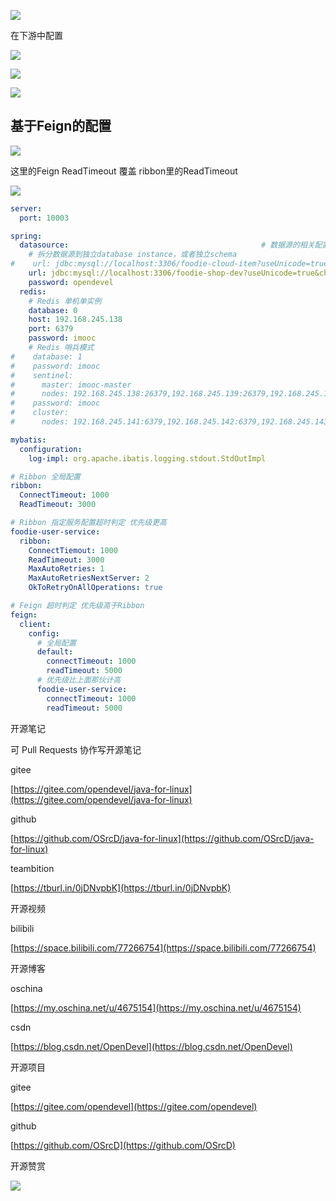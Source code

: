 ![]( "")

在下游中配置

![](https://tcs.teambition.net/storage/312164890efcd7936d69594b8411d14cfed0?Signature=eyJhbGciOiJIUzI1NiIsInR5cCI6IkpXVCJ9.eyJBcHBJRCI6IjU5Mzc3MGZmODM5NjMyMDAyZTAzNThmMSIsIl9hcHBJZCI6IjU5Mzc3MGZmODM5NjMyMDAyZTAzNThmMSIsIl9vcmdhbml6YXRpb25JZCI6IiIsImV4cCI6MTYxMjc5NTkyNSwiaWF0IjoxNjEyMTkxMTI1LCJyZXNvdXJjZSI6Ii9zdG9yYWdlLzMxMjE2NDg5MGVmY2Q3OTM2ZDY5NTk0Yjg0MTFkMTRjZmVkMCJ9.3o0_9FVdWAiVOTR-Zsoje05ih90vKrQtLp7b2puu1hs&download=image.png "")

![](https://tcs.teambition.net/storage/3121aaf733e96445fa09834b00ed5859cc2d?Signature=eyJhbGciOiJIUzI1NiIsInR5cCI6IkpXVCJ9.eyJBcHBJRCI6IjU5Mzc3MGZmODM5NjMyMDAyZTAzNThmMSIsIl9hcHBJZCI6IjU5Mzc3MGZmODM5NjMyMDAyZTAzNThmMSIsIl9vcmdhbml6YXRpb25JZCI6IiIsImV4cCI6MTYxMjc5NTkyNSwiaWF0IjoxNjEyMTkxMTI1LCJyZXNvdXJjZSI6Ii9zdG9yYWdlLzMxMjFhYWY3MzNlOTY0NDVmYTA5ODM0YjAwZWQ1ODU5Y2MyZCJ9.Mi36Yj9I4IuM-PQLmnD6XcVXRBfKcRHfNYUc0ily5Zk&download=image.png "")

![](https://tcs.teambition.net/storage/31214db488b683dd5665dc7fe726ca00e97f?Signature=eyJhbGciOiJIUzI1NiIsInR5cCI6IkpXVCJ9.eyJBcHBJRCI6IjU5Mzc3MGZmODM5NjMyMDAyZTAzNThmMSIsIl9hcHBJZCI6IjU5Mzc3MGZmODM5NjMyMDAyZTAzNThmMSIsIl9vcmdhbml6YXRpb25JZCI6IiIsImV4cCI6MTYxMjc5NTkyNSwiaWF0IjoxNjEyMTkxMTI1LCJyZXNvdXJjZSI6Ii9zdG9yYWdlLzMxMjE0ZGI0ODhiNjgzZGQ1NjY1ZGM3ZmU3MjZjYTAwZTk3ZiJ9.-iX8T9txU9OKByWKMIROSkZs-QWhf_6x1e-qmwNUsDg&download=image.png "")



## 基于Feign的配置

![](https://tcs.teambition.net/storage/31219fb553bb237d11af4206479ed81a488b?Signature=eyJhbGciOiJIUzI1NiIsInR5cCI6IkpXVCJ9.eyJBcHBJRCI6IjU5Mzc3MGZmODM5NjMyMDAyZTAzNThmMSIsIl9hcHBJZCI6IjU5Mzc3MGZmODM5NjMyMDAyZTAzNThmMSIsIl9vcmdhbml6YXRpb25JZCI6IiIsImV4cCI6MTYxMjc5NTkyNSwiaWF0IjoxNjEyMTkxMTI1LCJyZXNvdXJjZSI6Ii9zdG9yYWdlLzMxMjE5ZmI1NTNiYjIzN2QxMWFmNDIwNjQ3OWVkODFhNDg4YiJ9.skXcoaLnuoT6iZu4EaXLuUyNSghIBtIjImJx0t0WGgs&download=image.png "")

这里的Feign ReadTimeout 覆盖 ribbon里的ReadTimeout 

![](https://tcs.teambition.net/storage/312118328055aff35ba261c6fba4eed8200b?Signature=eyJhbGciOiJIUzI1NiIsInR5cCI6IkpXVCJ9.eyJBcHBJRCI6IjU5Mzc3MGZmODM5NjMyMDAyZTAzNThmMSIsIl9hcHBJZCI6IjU5Mzc3MGZmODM5NjMyMDAyZTAzNThmMSIsIl9vcmdhbml6YXRpb25JZCI6IiIsImV4cCI6MTYxMjc5NTkyNSwiaWF0IjoxNjEyMTkxMTI1LCJyZXNvdXJjZSI6Ii9zdG9yYWdlLzMxMjExODMyODA1NWFmZjM1YmEyNjFjNmZiYTRlZWQ4MjAwYiJ9.nTMYd1vWwHCu-9ADqJBtmUtPrRo_C1uXsD4hTT_qBGY&download=image.png "")

```yaml
server:
  port: 10003

spring:
  datasource:                                           # 数据源的相关配置
    # 拆分数据源到独立database instance，或者独立schema
#    url: jdbc:mysql://localhost:3306/foodie-cloud-item?useUnicode=true&characterEncoding=UTF-8&autoReconnect=true
    url: jdbc:mysql://localhost:3306/foodie-shop-dev?useUnicode=true&characterEncoding=UTF-8&autoReconnect=true
    password: opendevel
  redis:
    # Redis 单机单实例
    database: 0
    host: 192.168.245.138
    port: 6379
    password: imooc
    # Redis 哨兵模式
#    database: 1
#    password: imooc
#    sentinel:
#      master: imooc-master
#      nodes: 192.168.245.138:26379,192.168.245.139:26379,192.168.245.140:26379
#    password: imooc
#    cluster:
#      nodes: 192.168.245.141:6379,192.168.245.142:6379,192.168.245.143:6379,192.168.245.144:6379,192.168.245.145:6379,192.168.245.146:6379

mybatis:
  configuration:
    log-impl: org.apache.ibatis.logging.stdout.StdOutImpl

# Ribbon 全局配置
ribbon:
  ConnectTimeout: 1000
  ReadTimeout: 3000

# Ribbon 指定服务配置超时判定 优先级更高
foodie-user-service:
  ribbon:
    ConnectTiemout: 1000
    ReadTimeout: 3000
    MaxAutoRetries: 1
    MaxAutoRetriesNextServer: 2
    OkToRetryOnAllOperations: true

# Feign 超时判定 优先级高于Ribbon
feign:
  client:
    config:
      # 全局配置
      default:
        connectTimeout: 1000
        readTimeout: 5000
      # 优先级比上面那伙计高
      foodie-user-service:
        connectTimeout: 1000
        readTimeout: 5000


```







开源笔记

可 Pull Requests 协作写开源笔记

gitee

[https://gitee.com/opendevel/java-for-linux](https://gitee.com/opendevel/java-for-linux)

github

[https://github.com/OSrcD/java-for-linux](https://github.com/OSrcD/java-for-linux)

teambition

[https://tburl.in/0jDNvpbK](https://tburl.in/0jDNvpbK)

开源视频

bilibili

[https://space.bilibili.com/77266754](https://space.bilibili.com/77266754)

开源博客

oschina

[https://my.oschina.net/u/4675154](https://my.oschina.net/u/4675154)

csdn

[https://blog.csdn.net/OpenDevel](https://blog.csdn.net/OpenDevel)

开源项目

gitee

[https://gitee.com/opendevel](https://gitee.com/opendevel)

github

[https://github.com/OSrcD](https://github.com/OSrcD)

开源赞赏

![](https://tcs.teambition.net/storage/3121aed56e96d914e1046f3b498b493ce232?Signature=eyJhbGciOiJIUzI1NiIsInR5cCI6IkpXVCJ9.eyJBcHBJRCI6IjU5Mzc3MGZmODM5NjMyMDAyZTAzNThmMSIsIl9hcHBJZCI6IjU5Mzc3MGZmODM5NjMyMDAyZTAzNThmMSIsIl9vcmdhbml6YXRpb25JZCI6IiIsImV4cCI6MTYxMjc5NTkyNSwiaWF0IjoxNjEyMTkxMTI1LCJyZXNvdXJjZSI6Ii9zdG9yYWdlLzMxMjFhZWQ1NmU5NmQ5MTRlMTA0NmYzYjQ5OGI0OTNjZTIzMiJ9.jN82EeCwFhIIWQcEMD4Wj0YQKasS5_deR9I2c2i28tM&download=image.png "")

